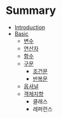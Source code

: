 # Summary

* [Introduction](README.md)
* [Basic](basic.md)
  * [변수](basic/bcc0-c218.md)
  * [연산자](basic/c5f0-c0b0-c790.md)
  * [함수](basic/d568-c218.md)
  * [구문](basic/ad6c-bb38.md)
    * [조건문](basic/ad6c-bb38/c870-ac74-bb38.md)
    * [반복문](basic/ad6c-bb38/bc18-bcf5-bb38.md)
  * [옵셔널](basic/bcc0-c218/c635-c154-b110.md)
  * [객체지향](basic/ac1d-ccb4-c9c0-d5a5.md)
    * 클래스
    * 레퍼런스

